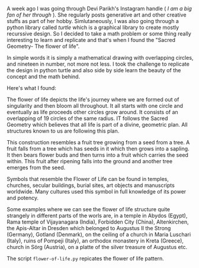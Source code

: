 A week ago I was going through Devi Parikh's Instagram handle ( _I am a big fan of her through_ ). She regularly posts generative art and other creative stuffs as part of her hobby. Simlutaneously, I was also going through a python library called _turtle_ which is a graphical library to create mostly recurssive design. So I decided to take a math problem or some thing really interesting to learn and replicate and that's when I found the "Sacred Geometry- The flower of life".

In simple words it is simply a mathematical drawing with overlapping circles, and nineteen in number, not more not less. I took the challenge to replicate the design in python turtle and also side by side learn the beauty of the concept and the math behind.

Here's what I found:

The flower of life depicts the life's journey where we are formed out of singularity and then bloom all throughout. It all starts with one circle and eventually as life proceeds other circles grow around. It consists of an overlapping of 19 circles of the same radius. IT follows the Sacred Geometry which believes that all life is part of a divine, geometric plan. All structures known to us are following this plan.

This construction resembles a fruit tree growing from a seed from a tree. A fruit falls from a tree which has seeds in it  which then grows into a sapling. It then bears flower buds and then turns into a fruit which carries the seed within. This fruit after ripening falls into the ground and another tree emerges from the seed.

Symbols that resemble the Flower of Life can be found in temples, churches, secular buildings, burial sites, art objects and manuscripts worldwide. Many cultures used this symbol in full knowledge of its power and potency.


Some examples where we can see the flower of life structure quite strangely in different parts of the worls are, in a temple in Abydos (Egypt), Rama temple of Vijayanagara (India), Forbidden City (China), Altenkirchen, the Apis-Altar in Dresden which belonged to Augustus II the Strong (Germany), Gotland (Denmark), on the ceiling of a church in Maria Luschari (Italy), ruins of Pompeji (Italy), an orthodox monastery in Kreta (Greece), church in Sörg (Austria), on a platte of the silver treasure of Augustus etc.

The script `flower-of-life.py` repicates the flower of life pattern.